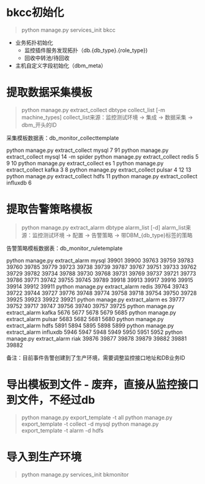 # bkcc初始化

> python manage.py services_init bkcc

- 业务拓扑初始化
  - 监控插件服务发现拓扑（db.{db_type}.{role_type})
  - 回收中转池/待回收
- 主机自定义字段初始化（dbm_meta）

# 提取数据采集模板

> python manage.py extract_collect dbtype collect_list [-m machine_types]
> collect_list来源：监控测试环境 -> 集成 -> 数据采集 -> dbm_开头的ID

采集模板数据表：db_monitor_collecttemplate

python manage.py extract_collect mysql 7 91
python manage.py extract_collect mysql 14 -m spider
python manage.py extract_collect redis 5 9 10
python manage.py extract_collect es 1
python manage.py extract_collect kafka 3 8
python manage.py extract_collect pulsar 4 12 13
python manage.py extract_collect hdfs 11
python manage.py extract_collect influxdb 6


# 提取告警策略模板

> python manage.py extract_alarm dbtype alarm_list [-d]
> alarm_list来源：监控测试环境 -> 配置 -> 告警策略 -> 带DBM_{db_type}标签的策略

告警策略模板数据表：db_monitor_ruletemplate

python manage.py extract_alarm mysql 39901 39900 39763 39759 39783 39760 39785 39779 39723 39738 39739 39787 39767 39751 39733 39762 39729 39782 39734 39788 39730 39768 39731 39769 39737 39721 39773 39786 39771 39742 39755 39745 39789 39918 39913 39917 39916 39915 39914 39912 39911
python manage.py extract_alarm redis 39764 39743 39722 39744 39727 39776 39748 39774 39758 39718 39754 39750 39728 39925 39923 39922 39921
python manage.py extract_alarm es 39777 39752 39717 39747 39756 39740 39757 39725
python manage.py extract_alarm kafka 5676 5677 5678 5679 5685
python manage.py extract_alarm pulsar 5683 5682 5681 5680
python manage.py extract_alarm hdfs 5891 5894 5895 5898 5899
python manage.py extract_alarm influxdb 5946 5947 5948 5949 5950 5951 5952
python manage.py extract_alarm riak 39876 39877 39878 39879 39882 39881 39882


备注：目前事件告警创建到了生产环境，需要调整监控接口地址和DB业务ID

# 导出模板到文件 - 废弃，直接从监控接口到文件，不经过db

> python manage.py export_template -t all
> python manage.py export_template -t collect -d mysql
> python manage.py export_template -t alarm -d hdfs

# 导入到生产环境

> python manage.py services_init bkmonitor
